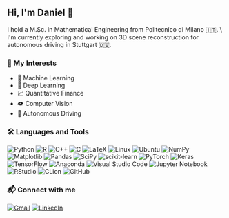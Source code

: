 ## Hi, I'm Daniel 👋
I hold a M.Sc. in Mathematical Engineering from Politecnico di Milano 🇮🇹.
\\
I'm currently exploring and working on 3D scene reconstruction for autonomous driving in Stuttgart 🇩🇪.

### 🌟 My Interests
- 🤖 Machine Learning
- 🧠 Deep Learning
- 📈 Quantitative Finance
- 👁️ Computer Vision
- 🚗 Autonomous Driving

### 🛠 Languages and Tools 
![Python](https://img.shields.io/badge/python-3670A0?style=for-the-badge&logo=python&logoColor=ffdd54)
![R](https://img.shields.io/badge/r-%23276DC3.svg?style=for-the-badge&logo=r&logoColor=white)
![C++](https://img.shields.io/badge/c++-%2300599C.svg?style=for-the-badge&logo=c%2B%2B&logoColor=white)
![C](https://img.shields.io/badge/c-%2300599C.svg?style=for-the-badge&logo=c&logoColor=white)
![LaTeX](https://img.shields.io/badge/latex-%23008080.svg?style=for-the-badge&logo=latex&logoColor=white)
![Linux](https://img.shields.io/badge/Linux-FCC624?style=for-the-badge&logo=linux&logoColor=black)
![Ubuntu](https://img.shields.io/badge/Ubuntu-E95420?style=for-the-badge&logo=ubuntu&logoColor=white)
![NumPy](https://img.shields.io/badge/numpy-%23013243.svg?style=for-the-badge&logo=numpy&logoColor=white)
![Matplotlib](https://img.shields.io/badge/Matplotlib-%23ffffff.svg?style=for-the-badge&logo=Matplotlib&logoColor=black)
![Pandas](https://img.shields.io/badge/pandas-%23150458.svg?style=for-the-badge&logo=pandas&logoColor=white)
![SciPy](https://img.shields.io/badge/SciPy-%230C55A5.svg?style=for-the-badge&logo=scipy&logoColor=%white)
![scikit-learn](https://img.shields.io/badge/scikit--learn-%23F7931E.svg?style=for-the-badge&logo=scikit-learn&logoColor=white)
![PyTorch](https://img.shields.io/badge/PyTorch-%23EE4C2C.svg?style=for-the-badge&logo=PyTorch&logoColor=white)
![Keras](https://img.shields.io/badge/Keras-%23D00000.svg?style=for-the-badge&logo=Keras&logoColor=white)
![TensorFlow](https://img.shields.io/badge/TensorFlow-%23FF6F00.svg?style=for-the-badge&logo=TensorFlow&logoColor=white)
![Anaconda](https://img.shields.io/badge/Anaconda-%2344A833.svg?style=for-the-badge&logo=anaconda&logoColor=white)
![Visual Studio Code](https://img.shields.io/badge/Visual%20Studio%20Code-0078d7.svg?style=for-the-badge&logo=visual-studio-code&logoColor=white)
![Jupyter Notebook](https://img.shields.io/badge/jupyter-%23FA0F00.svg?style=for-the-badge&logo=jupyter&logoColor=white)
![RStudio](https://img.shields.io/badge/RStudio-4285F4?style=for-the-badge&logo=rstudio&logoColor=white)
![CLion](https://img.shields.io/badge/CLion-black?style=for-the-badge&logo=clion&logoColor=white)
![GitHub](https://img.shields.io/badge/github-%23121011.svg?style=for-the-badge&logo=github&logoColor=white)

### 📬 Connect with me
[![Gmail](https://img.shields.io/badge/Gmail-D14836?style=for-the-badge&logo=gmail&logoColor=white)](mailto:dansimaa@gmail.com)
[![LinkedIn](https://img.shields.io/badge/linkedin-%230077B5.svg?style=for-the-badge&logo=linkedin&logoColor=white)](https://www.linkedin.com/in/dansimaa/)



<!--
### 🔧 Main Projects

- [**CVPR-USI**](https://github.com): Analyzing billiard table features using computer vision techniques
- [**Thymio YOLOv5**](https://github.com): YOLOv5 implementation with PyTorch on Thymio in a simulated environment
- [**Deep Learning Challenges**](https://github.com): Deep learning models for image classification, segmentation, and visual question answering
- [**Expire App**](https://github.com): A mobile app built with Flutter

### 📬 Connect with me

- [LinkedIn](https://linkedin.com)
- [Twitter](https://twitter.com)
- [Stack Overflow](https://stackoverflow.com)
   
<!--
**dansimaa/dansimaa** is a ✨ _special_ ✨ repository because its `README.md` (this file) appears on your GitHub profile.

Here are some ideas to get you started:

- 🔭 I’m currently working on ...
- 🌱 I’m currently learning ...
- 👯 I’m looking to collaborate on ...
- 🤔 I’m looking for help with ...
- 💬 Ask me about ...
- 📫 How to reach me: ...
- 😄 Pronouns: ...
- ⚡ Fun fact: ...
-->
